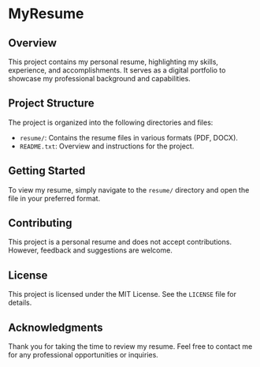 # MyResume

## Overview
This project contains my personal resume, highlighting my skills, experience, and accomplishments. It serves as a digital portfolio to showcase my professional background and capabilities.

## Project Structure
The project is organized into the following directories and files:

- `resume/`: Contains the resume files in various formats (PDF, DOCX).
- `README.txt`: Overview and instructions for the project.

## Getting Started
To view my resume, simply navigate to the `resume/` directory and open the file in your preferred format.

## Contributing
This project is a personal resume and does not accept contributions. However, feedback and suggestions are welcome.

## License
This project is licensed under the MIT License. See the `LICENSE` file for details.

## Acknowledgments
Thank you for taking the time to review my resume. Feel free to contact me for any professional opportunities or inquiries.
